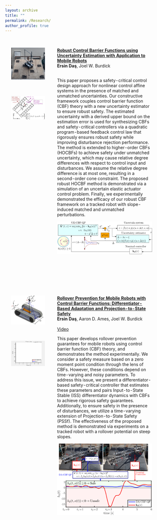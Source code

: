 ```yaml
---
layout: archive
title: ""
permalink: /Research/
author_profile: true
---
```

<table style="width:100%;border:0px;border-spacing:0px;border-collapse:separate;margin-right:auto;margin-left:auto;"><tbody>
</tbody></table>
<table style="width:100%;border:0px;border-spacing:0px;border-collapse:separate;margin-right:auto;margin-left:auto;"><tbody>
             <td style="padding:20px;width:30%;vertical-align:top">
              <img src='/files/robot.jpg' width="250">
               <br> 
               <br>
               <br>
               <br>
                 <img src='/files/3DOF_v1-eps-converted-to-1.png' width="250">
            </td>
            <td style="padding:20px;width:80%;vertical-align:middle">
              <a href="https://arxiv.org/pdf/2401.01881">
                  <papertitle><strong>Robust Control Barrier Functions using Uncertainty Estimation with Application to Mobile Robots</strong></papertitle>
              </a>
              <br>
             <strong>Ersin Daş</strong>, Joel W. Burdick
              <br>
              <br>
              <p>This paper proposes a safety-critical control design approach for nonlinear control affine systems in the presence of matched and unmatched uncertainties. Our constructive framework couples control barrier function (CBF) theory with a new uncertainty estimator to ensure robust safety. The estimated uncertainty with a derived upper bound on the estimation error is used for synthesizing CBFs and safety-critical controllers via a quadratic program-based feedback control law that rigorously ensures robust safety while improving disturbance rejection performance. The method is extended to higher-order CBFs (HOCBFs) to achieve safety under unmatched uncertainty, which may cause relative degree differences with respect to control input and disturbances. We assume the relative degree difference is at most one, resulting in a second-order cone constraint. The proposed robust HOCBF method is demonstrated via a simulation of an uncertain elastic actuator control problem. Finally, we experimentally demonstrated the efficacy of our robust CBF framework on a tracked robot with slope-induced matched and unmatched perturbations.</p>
              <center> <img src='/files/methods-eps-converted-to-1.png' width="480"> </center>
  </td>
</tbody></table>

<br> <!-- New line --> 
<br> <!-- New line --> 
<br> <!-- New line --> 

<table style="width:100%;border:0px;border-spacing:0px;border-collapse:separate;margin-right:auto;margin-left:auto;"><tbody>
</tbody></table>
<table style="width:100%;border:0px;border-spacing:0px;border-collapse:separate;margin-right:auto;margin-left:auto;"><tbody>
             <td style="padding:20px;width:30%;vertical-align:top">
              <img src='/files/zmp_4cdc-eps-converted-to-1.png' width="250">
               <br> 
               <br>
               <br>
               <br>
                 <img src='/files/synchronized.gif' width="250">
            </td>
            <td style="padding:20px;width:80%;vertical-align:middle">
              <a href="https://arxiv.org/pdf/2403.08916">
                  <papertitle><strong>Rollover Prevention for Mobile Robots with Control Barrier Functions: Differentiator-Based Adaptation and Projection-to-State Safety</strong></papertitle>
              </a>
              <br>
             <strong>Ersin Daş</strong>, Aaron D. Ames, Joel W. Burdick
              <br>
              <br>
              <a href="https://youtu.be/Ekek2ikFU24">Video</a>
              <p>This paper develops rollover prevention guarantees for mobile robots using control barrier function (CBF) theory, and demonstrates the method experimentally. We consider a safety measure based on a zero moment point condition through the lens of CBFs. However, these conditions depend on time-varying and noisy parameters. To address this issue, we present a differentiator-based safety-critical controller that estimates these parameters and pairs Input-to-State Stable (ISS) differentiator dynamics with CBFs to achieve rigorous safety guarantees. Additionally, to ensure safety in the presence of disturbances, we utilize a time-varying extension of Projection-to-State Safety (PSSf). The effectiveness of the proposed method is demonstrated via experiments on a tracked robot with a rollover potential on steep slopes.</p>
              <center> <img src='/files/experiment-eps-converted-to-1.png' width="380"> </center>
  </td>
</tbody></table>
